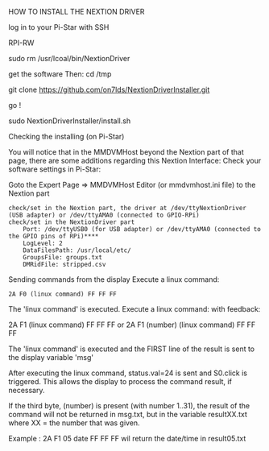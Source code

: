 HOW TO INSTALL THE NEXTION DRIVER

log in to your Pi-Star with SSH

RPI-RW



sudo rm /usr/lcoal/bin/NextionDriver

get the software
Then: cd /tmp

git clone https://github.com/on7lds/NextionDriverInstaller.git

go !

sudo NextionDriverInstaller/install.sh

Checking the installing (on Pi-Star)

You will notice that in the MMDVMHost beyond the Nextion part of that page, there are some additions regarding this Nextion Interface:
Check your software settings in Pi-Star:

Goto the Expert Page => MMDVMHost Editor (or mmdvmhost.ini file) to the Nextion part

    check/set in the Nextion part, the driver at /dev/ttyNextionDriver (USB adapter) or /dev/ttyAMA0 (connected to GPIO-RPi)
    check/set in the NextionDriver part
        Port: /dev/ttyUSB0 (for USB adapter) or /dev/ttyAMA0 (connected to the GPIO pins of RPi)****
        LogLevel: 2
        DataFilesPath: /usr/local/etc/
        GroupsFile: groups.txt
        DMRidFile: stripped.csv
  
  Sending commands from the display
Execute a linux command:

    2A F0 (linux command) FF FF FF

The 'linux command' is executed.
Execute a linux command: with feedback:

   2A F1 (linux command) FF FF FF
or
   2A F1 (number) (linux command) FF FF FF

The 'linux command' is executed and the FIRST line of the result is sent to the display variable 'msg'

After executing the linux command, status.val=24 is sent and S0.click is triggered. This allows the display to process the command result, if necessary.

If the third byte, (number) is present (with number 1..31), the result of the command will not be returned in msg.txt, but in the variable resultXX.txt where XX = the number that was given.

Example : 2A F1 05 date FF FF FF wil return the date/time in result05.txt
